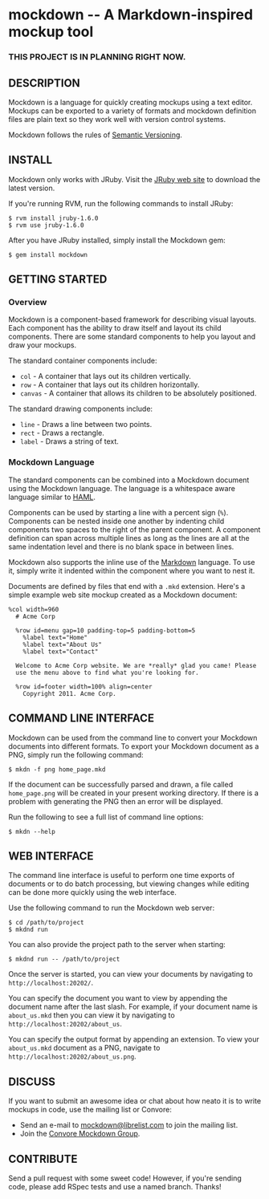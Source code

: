 mockdown -- A Markdown-inspired mockup tool
=============================================

### THIS PROJECT IS IN PLANNING RIGHT NOW. ###


## DESCRIPTION

Mockdown is a language for quickly creating mockups using a text editor.
Mockups can be exported to a variety of formats and mockdown definition files
are plain text so they work well with version control systems.

Mockdown follows the rules of [Semantic Versioning](http://semver.org/).


## INSTALL

Mockdown only works with JRuby. Visit the [JRuby web site](http://jruby.org) to
download the latest version.

If you're running RVM, run the following commands to install JRuby:

	$ rvm install jruby-1.6.0
	$ rvm use jruby-1.6.0

After you have JRuby installed, simply install the Mockdown gem:

	$ gem install mockdown


## GETTING STARTED

### Overview

Mockdown is a component-based framework for describing visual layouts. Each
component has the ability to draw itself and layout its child components. There
are some standard components to help you layout and draw your mockups.

The standard container components include:

* `col` - A container that lays out its children vertically.
* `row` - A container that lays out its children horizontally.
* `canvas` - A container that allows its children to be absolutely positioned.

The standard drawing components include:

* `line` - Draws a line between two points.
* `rect` - Draws a rectangle.
* `label` - Draws a string of text.


### Mockdown Language

The standard components can be combined into a Mockdown document using the
Mockdown language. The language is a whitespace aware language similar to
[HAML](http://haml-lang.com).

Components can be used by starting a line with a percent sign (`%`). Components
can be nested inside one another by indenting child components two spaces to the
right of the parent component. A component definition can span across multiple
lines as long as the lines are all at the same indentation level and there is no
blank space in between lines.

Mockdown also supports the inline use of the
[Markdown](http://daringfireball.net/projects/markdown) language. To use it,
simply write it indented within the component where you want to nest it.

Documents are defined by files that end with a `.mkd` extension. Here's a simple
example web site mockup created as a Mockdown document:

	%col width=960
	  # Acme Corp
	  
	  %row id=menu gap=10 padding-top=5 padding-bottom=5
	    %label text="Home"
	    %label text="About Us"
	    %label text="Contact"
	
	  Welcome to Acme Corp website. We are *really* glad you came! Please 
	  use the menu above to find what you're looking for.
	
	  %row id=footer width=100% align=center
	    Copyright 2011. Acme Corp.


## COMMAND LINE INTERFACE

Mockdown can be used from the command line to convert your Mockdown documents
into different formats. To export your Mockdown document as a PNG, simply run
the following command:

	$ mkdn -f png home_page.mkd

If the document can be successfully parsed and drawn, a file called
`home_page.png` will be created in your present working directory. If there is
a problem with generating the PNG then an error will be displayed.

Run the following to see a full list of command line options:

	$ mkdn --help


## WEB INTERFACE

The command line interface is useful to perform one time exports of documents
or to do batch processing, but viewing changes while editing can be done more
quickly using the web interface.

Use the following command to run the Mockdown web server:

	$ cd /path/to/project
	$ mkdnd run

You can also provide the project path to the server when starting:

	$ mkdnd run -- /path/to/project

Once the server is started, you can view your documents by navigating to 
`http://localhost:20202/`.

You can specify the document you want to view by appending the document name
after the last slash. For example, if your document name is `about_us.mkd` then
you can view it by navigating to `http://localhost:20202/about_us`.

You can specify the output format by appending an extension. To view your
`about_us.mkd` document as a PNG, navigate to
`http://localhost:20202/about_us.png`.


## DISCUSS

If you want to submit an awesome idea or chat about how neato it is to write
mockups in code, use the mailing list or Convore:

* Send an e-mail to [mockdown@librelist.com](mailto://mockdown@librelist.com)
  to join the mailing list.
* Join the [Convore Mockdown Group](https://convore.com/mockdown).


## CONTRIBUTE

Send a pull request with some sweet code! However, if you're sending code,
please add RSpec tests and use a named branch. Thanks!
